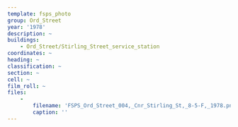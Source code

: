 ```yaml
---
template: fsps_photo
group: Ord_Street
year: '1978'
description: ~
buildings:
    - Ord_Street/Stirling_Street_service_station
coordinates: ~
heading: ~
classification: ~
section: ~
cell: ~
film_roll: ~
files:
    -
        filename: 'FSPS_Ord_Street_004,_Cnr_Stirling_St,_8-5-F,_1978.png'
        caption: ''
---
```

